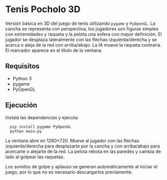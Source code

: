 # Tenis Pocholo 3D

Versión básica en 3D del juego de tenis utilizando `pygame` y `PyOpenGL`. La
cancha se representa con perspectiva, los jugadores son figuras simples con
extremidades y raqueta y la pelota una esfera con mayor definición. El jugador
se desplaza lateralmente con las flechas izquierda/derecha y se acerca o aleja
de la red con arriba/abajo. La IA mueve la raqueta contraria. El marcador
aparece en el título de la ventana.

## Requisitos
- Python 3
- pygame
- PyOpenGL

## Ejecución
Instala las dependencias y ejecuta:


```
  pip install pygame PyOpenGL
  python main.py
```

La ventana abre en 1280×720. Mueve al jugador con las flechas izquierda/derecha
para desplazarte por la cancha y con arriba/abajo para acercarte o alejarte de
la red. La pelota rebota en las paredes y cambia de lado al golpear las
raquetas.

Los sonidos de golpe y aplauso se generan automáticamente al iniciar el juego,
por lo que no es necesario descargarlos previamente.
